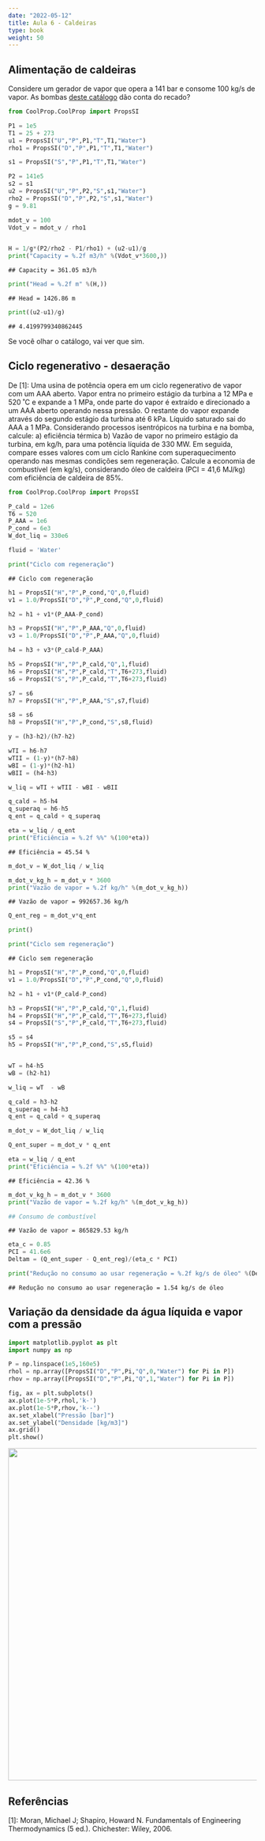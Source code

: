 ```yaml
---
date: "2022-05-12"
title: Aula 6 - Caldeiras
type: book
weight: 50
---
```


## Alimentação de caldeiras

Considere um gerador de vapor que opera a 141 bar e consome 100 kg/s de vapor. As bombas [deste catálogo](https://www.shinkohir.co.jp/pdf/catalog/Centrifugal_Pumps_CL-100D.pdf) dão conta do recado?


```python
from CoolProp.CoolProp import PropsSI

P1 = 1e5
T1 = 25 + 273
u1 = PropsSI("U","P",P1,"T",T1,"Water")
rho1 = PropsSI("D","P",P1,"T",T1,"Water")

s1 = PropsSI("S","P",P1,"T",T1,"Water")

P2 = 141e5
s2 = s1
u2 = PropsSI("U","P",P2,"S",s1,"Water")
rho2 = PropsSI("D","P",P2,"S",s1,"Water")
g = 9.81

mdot_v = 100
Vdot_v = mdot_v / rho1


H = 1/g*(P2/rho2 - P1/rho1) + (u2-u1)/g
print("Capacity = %.2f m3/h" %(Vdot_v*3600,))
```

```
## Capacity = 361.05 m3/h
```

```python
print("Head = %.2f m" %(H,))
```

```
## Head = 1426.86 m
```

```python
print((u2-u1)/g)
```

```
## 4.4199799340862445
```
Se você olhar o catálogo, vai ver que sim.

## Ciclo regenerativo - desaeração

De [1]: Uma usina de potência opera em um ciclo regenerativo de vapor com um AAA aberto. Vapor entra no primeiro estágio da turbina a 12 MPa e 520 ˚C e expande a 1 MPa, onde parte do vapor é extraído e direcionado a um AAA aberto operando nessa pressão. O restante do vapor expande através do segundo estágio da turbina até 6 kPa. Líquido saturado sai do AAA a 1 MPa. Considerando processos isentrópicos na turbina e na bomba, calcule:
a) eficiência térmica
b) Vazão de vapor no primeiro estágio da turbina, em kg/h, para uma potência líquida de 330 MW.
Em seguida, compare esses valores com um ciclo Rankine com superaquecimento operando nas mesmas condições sem regeneração. Calcule a economia de combustível (em kg/s), considerando óleo de caldeira (PCI = 41,6 MJ/kg) com eficiência de caldeira de 85%.



```python
from CoolProp.CoolProp import PropsSI

P_cald = 12e6
T6 = 520
P_AAA = 1e6
P_cond = 6e3
W_dot_liq = 330e6

fluid = 'Water'

print("Ciclo com regeneração")
```

```
## Ciclo com regeneração
```

```python
h1 = PropsSI("H","P",P_cond,"Q",0,fluid)
v1 = 1.0/PropsSI("D","P",P_cond,"Q",0,fluid)

h2 = h1 + v1*(P_AAA-P_cond)

h3 = PropsSI("H","P",P_AAA,"Q",0,fluid)
v3 = 1.0/PropsSI("D","P",P_AAA,"Q",0,fluid)

h4 = h3 + v3*(P_cald-P_AAA)

h5 = PropsSI("H","P",P_cald,"Q",1,fluid)
h6 = PropsSI("H","P",P_cald,"T",T6+273,fluid)
s6 = PropsSI("S","P",P_cald,"T",T6+273,fluid)

s7 = s6
h7 = PropsSI("H","P",P_AAA,"S",s7,fluid)

s8 = s6
h8 = PropsSI("H","P",P_cond,"S",s8,fluid)

y = (h3-h2)/(h7-h2)

wTI = h6-h7
wTII = (1-y)*(h7-h8)
wBI = (1-y)*(h2-h1)
wBII = (h4-h3)

w_liq = wTI + wTII - wBI - wBII

q_cald = h5-h4
q_superaq = h6-h5
q_ent = q_cald + q_superaq

eta = w_liq / q_ent
print("Eficiência = %.2f %%" %(100*eta))
```

```
## Eficiência = 45.54 %
```

```python
m_dot_v = W_dot_liq / w_liq

m_dot_v_kg_h = m_dot_v * 3600
print("Vazão de vapor = %.2f kg/h" %(m_dot_v_kg_h))
```

```
## Vazão de vapor = 992657.36 kg/h
```

```python
Q_ent_reg = m_dot_v*q_ent

print()
```

```python
print("Ciclo sem regeneração")
```

```
## Ciclo sem regeneração
```

```python
h1 = PropsSI("H","P",P_cond,"Q",0,fluid)
v1 = 1.0/PropsSI("D","P",P_cond,"Q",0,fluid)

h2 = h1 + v1*(P_cald-P_cond)

h3 = PropsSI("H","P",P_cald,"Q",1,fluid)
h4 = PropsSI("H","P",P_cald,"T",T6+273,fluid)
s4 = PropsSI("S","P",P_cald,"T",T6+273,fluid)

s5 = s4
h5 = PropsSI("H","P",P_cond,"S",s5,fluid)


wT = h4-h5
wB = (h2-h1)

w_liq = wT  - wB

q_cald = h3-h2
q_superaq = h4-h3
q_ent = q_cald + q_superaq

m_dot_v = W_dot_liq / w_liq

Q_ent_super = m_dot_v * q_ent

eta = w_liq / q_ent
print("Eficiência = %.2f %%" %(100*eta))
```

```
## Eficiência = 42.36 %
```

```python
m_dot_v_kg_h = m_dot_v * 3600
print("Vazão de vapor = %.2f kg/h" %(m_dot_v_kg_h))

## Consumo de combustível
```

```
## Vazão de vapor = 865829.53 kg/h
```

```python
eta_c = 0.85
PCI = 41.6e6
Deltam = (Q_ent_super - Q_ent_reg)/(eta_c * PCI)

print("Redução no consumo ao usar regeneração = %.2f kg/s de óleo" %(Deltam))
```

```
## Redução no consumo ao usar regeneração = 1.54 kg/s de óleo
```

## Variação da densidade da água líquida e vapor com a pressão


```python
import matplotlib.pyplot as plt
import numpy as np

P = np.linspace(1e5,160e5)
rhol = np.array([PropsSI("D","P",Pi,"Q",0,"Water") for Pi in P])
rhov = np.array([PropsSI("D","P",Pi,"Q",1,"Water") for Pi in P])

fig, ax = plt.subplots()
ax.plot(1e-5*P,rhol,'k-')
ax.plot(1e-5*P,rhov,'k--')
ax.set_xlabel("Pressão [bar]")
ax.set_ylabel("Densidade [kg/m3]")
ax.grid()
plt.show()
```

<img src="/disciplinas/st1gee1/aula6st1gee1_files/figure-html/unnamed-chunk-3-1.png" width="672" />

## Referências

[1]: Moran, Michael J; Shapiro, Howard N. Fundamentals of Engineering Thermodynamics (5 ed.). Chichester: Wiley, 2006.





